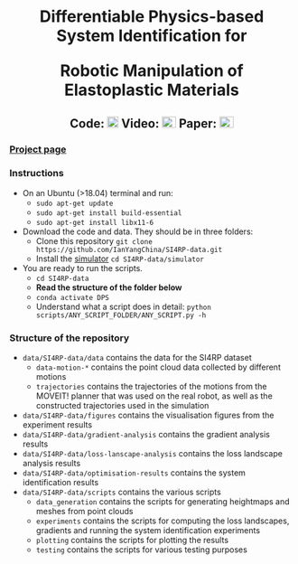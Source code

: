 <h1 align="center">
Differentiable Physics-based System Identification for 

Robotic Manipulation of Elastoplastic Materials
</h1>
<h2 align="center">
Code: <a href="https://github.com/IanYangChina/SI4RP-data"><img src="https://cdn-icons-png.flaticon.com/512/25/25231.png" width="20" height="20"></a>
Video: <a href="https://www.youtube.com/watch?v=2-9JWRsQhTU"><img src="https://upload.wikimedia.org/wikipedia/commons/thumb/0/09/YouTube_full-color_icon_%282017%29.svg/2560px-YouTube_full-color_icon_%282017%29.svg.png" width="25" height="20"></a>
Paper: <a href="https://arxiv.org/abs/2411.00554"><img src="https://upload.wikimedia.org/wikipedia/commons/thumb/6/6c/PDF_icon.svg/1200px-PDF_icon.svg.png" width="25" height="20"></a>
</h2>

### [Project page](https://ianyangchina.github.io/SI4RP-data/)

### Instructions
- On an Ubuntu (>18.04) terminal and run:
  - `sudo apt-get update`
  - `sudo apt-get install build-essential`
  - `sudo apt-get install libx11-6`
- Download the code and data. They should be in three folders: 
  - Clone this repository `git clone https://github.com/IanYangChina/SI4RP-data.git`
  - Install the [simulator](https://github.com/IanYangChina/SI4RP-data/tree/main/simulator) `cd SI4RP-data/simulator`
- You are ready to run the scripts.
  - `cd SI4RP-data`
  - **Read the structure of the folder below**
  - `conda activate DPS`
  - Understand what a script does in detail: `python scripts/ANY_SCRIPT_FOLDER/ANY_SCRIPT.py -h`

### Structure of the repository
- `data/SI4RP-data/data` contains the data for the SI4RP dataset
  - `data-motion-*` contains the point cloud data collected by different motions
  - `trajectories` contains the trajectories of the motions from the MOVEIT! planner that was used on the real robot, as well as the constructed trajectories used in the simulation
- `data/SI4RP-data/figures` contains the visualisation figures from the experiment results
- `data/SI4RP-data/gradient-analysis` contains the gradient analysis results
- `data/SI4RP-data/loss-lanscape-analysis` contains the loss landscape analysis results
- `data/SI4RP-data/optimisation-results` contains the system identification results
- `data/SI4RP-data/scripts` contains the various scripts
  - `data_generation` contains the scripts for generating heightmaps and meshes from point clouds
  - `experiments` contains the scripts for computing the loss landscapes, gradients and running the system identification experiments
  - `plotting` contains the scripts for plotting the results
  - `testing` contains the scripts for various testing purposes
